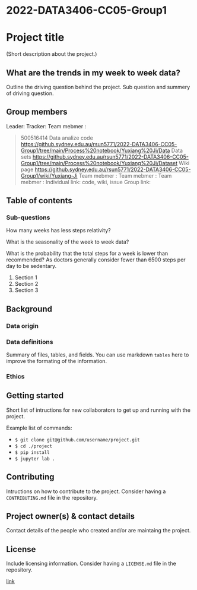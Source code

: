 # 2022-DATA3406-CC05-Group1
# Project title

(Short description about the project.)

## What are the trends in my week to week data?

Outline the driving question behind the project. Sub question and summery of driving question.

## Group members
Leader:
Tracker:
Team mebmer :
> 500516414 
>Data analize code https://github.sydney.edu.au/rsun5771/2022-DATA3406-CC05-Group1/tree/main/Process%20notebook/Yuxiang%20Ji/Data
>Data sets https://github.sydney.edu.au/rsun5771/2022-DATA3406-CC05-Group1/tree/main/Process%20notebook/Yuxiang%20Ji/Dataset
>Wiki page https://github.sydney.edu.au/rsun5771/2022-DATA3406-CC05-Group1/wiki/Yuxiang-Ji
Team mebmer :
Team mebmer :
Team mebmer :
Individual link: code, wiki, issue
Group link: 

## Table of contents

### Sub-questions
How many weeks has less steps relativity?

What is the seasonality of the week to week data?

What is the probability that the total steps for a week is lower than recommended? As doctors generally consider fewer than 6500 steps per day to be sedentary.


1. Section 1
2. Section 2
3. Section 3

## Background

### Data origin

### Data definitions

Summary of files, tables, and fields. You can use markdown `tables` here to improve the formating of the information.

### Ethics

## Getting started

Short list of intructions for new collaborators to get up and running with the project.

Example list of commands:

- `$ git clone git@github.com/username/project.git`
- `$ cd ./project`
- `$ pip install`
- `$ jupyter lab .`

## Contributing

Intructions on how to contribute to the project. Consider having a `CONTRIBUTING.md` file in the repository.

## Project owner(s) & contact details

Contact details of the people who created and/or are maintaing the project.

## License

Include licensing information. Consider having a `LICENSE.md` file in the repository.

[link]('google.com')
